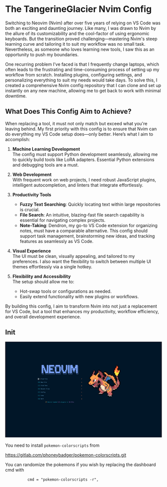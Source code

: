 # The TangerineGlacier Nvim Config




Switching to Neovim (Nvim) after over five years of relying on VS Code was both an exciting and daunting journey. Like many, I was drawn to Nvim by the allure of its customizability and the cool-factor of using ergonomic keyboards. But the transition proved challenging—mastering Nvim's steep learning curve and tailoring it to suit my workflow was no small task. Nevertheless, as someone who loves learning new tools, I saw this as an opportunity to push my boundaries.

One recurring problem I’ve faced is that I frequently change laptops, which often leads to the frustrating and time-consuming process of setting up my workflow from scratch. Installing plugins, configuring settings, and personalizing everything to suit my needs would take days. To solve this, I created a comprehensive Nvim config repository that I can clone and set up instantly on any new machine, allowing me to get back to work with minimal downtime.

## What Does This Config Aim to Achieve?

When replacing a tool, it must not only match but exceed what you're leaving behind. My first priority with this config is to ensure that Nvim can do everything my VS Code setup does—only better. Here’s what I aim to accomplish:

1. **Machine Learning Development**  
   The config must support Python development seamlessly, allowing me to quickly build tools like LoRA adapters. Essential Python extensions and debugging tools are a must.

2. **Web Development**  
   With frequent work on web projects, I need robust JavaScript plugins, intelligent autocompletion, and linters that integrate effortlessly.

3. **Productivity Tools**  
   - **Fuzzy Text Searching**: Quickly locating text within large repositories is crucial.  
   - **File Search**: An intuitive, blazing-fast file search capability is essential for navigating complex projects.  
   - **Note-Taking**: Dendron, my go-to VS Code extension for organizing notes, must have a comparable alternative. This config should support task management, brainstorming new ideas, and tracking features as seamlessly as VS Code.  

4. **Visual Experience**  
   The UI must be clean, visually appealing, and tailored to my preferences. I also want the flexibility to switch between multiple UI themes effortlessly via a single hotkey.

5. **Flexibility and Accessibility**  
   The setup should allow me to:
   - Hot-swap tools or configurations as needed.  
   - Easily extend functionality with new plugins or workflows.  

By building this config, I aim to transform Nvim into not just a replacement for VS Code, but a tool that enhances my productivity, workflow efficiency, and overall development experience.


## Init

![alt text](image.png)

You need to install `pokemon-colorscripts` from 

https://gitlab.com/phoneybadger/pokemon-colorscripts.git

You can randomize the pokemons if you wish by replacing the dashboard cmd with

              cmd = "pokemon-colorscripts -r",

